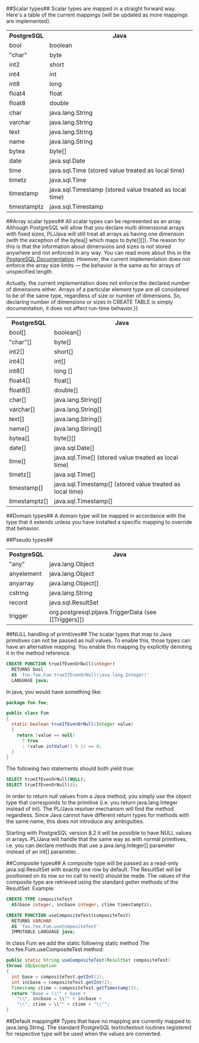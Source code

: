 ##Scalar types##
Scalar types are mapped in a straight forward way. Here's a table of the current mappings (will be updated as more mappings are implemented).
<table>
<tr><th>PostgreSQL</th><th>Java</th></tr>
<tr><td>bool</td><td>boolean</td></tr>
<tr><td>"char"</td><td>byte</td></tr>
<tr><td>int2</td><td>short</td></tr>
<tr><td>int4</td><td>int</td></tr>
<tr><td>int8</td><td>long</td></tr>
<tr><td>float4</td><td>float</td></tr>
<tr><td>float8</td><td>double</td></tr>
<tr><td>char</td><td>java.lang.String</td></tr>
<tr><td>varchar</td><td>java.lang.String</td></tr>
<tr><td>text</td><td>java.lang.String</td></tr>
<tr><td>name</td><td>java.lang.String</td></tr>
<tr><td>bytea</td><td>byte[]</td></tr>
<tr><td>date</td><td>java.sql.Date</td></tr>
<tr><td>time</td><td>java.sql.Time (stored value treated as local time)</td></tr>
<tr><td>timetz</td><td>java.sql.Time</td></tr>
<tr><td>timestamp</td><td>java.sql.Timestamp (stored value treated as local time)</td></tr>
<tr><td>timestamptz</td><td>java.sql.Timestamp</td></tr>
</table>

##Array scalar types##
All scalar types can be represented as an array. Although PostgreSQL will allow that you declare multi dimensional arrays with fixed sizes, PL/Java will still treat all arrays as having one dimension (with the exception of the bytea[] which maps to byte[][]). The reason for this is that the information about dimensions and sizes is not stored anywhere and not enforced in any way. You can read more about this in the [PostgreSQL Documentation](http://www.postgresql.org/docs/8.4/static/arrays.html).
However, the current implementation does not enforce the array size limits — the behavior is the same as for arrays of unspecified length.

Actually, the current implementation does not enforce the declared number of dimensions either. Arrays of a particular element type are all considered to be of the same type, regardless of size or number of dimensions. So, declaring number of dimensions or sizes in CREATE TABLE is simply documentation, it does not affect run-time behavior.}}
<table>
<tr><th>PostgreSQL</th><th>Java</th></tr>
<tr><td>bool[]</td><td>boolean[]</td></tr>
<tr><td>"char"[]</td><td>byte[]</td></tr>
<tr><td>int2[]</td><td>short[]</td></tr>
<tr><td>int4[]</td><td>int[]</td></tr>
<tr><td>int8[]</td><td>long []</td></tr>
<tr><td>float4[]</td><td>float[]</td></tr>
<tr><td>float8[]</td><td>double[]</td></tr>
<tr><td>char[]</td><td>java.lang.String[]</td></tr>
<tr><td>varchar[]</td><td>java.lang.String[]</td></tr>
<tr><td>text[]</td><td>java.lang.String[]</td></tr>
<tr><td>name[]</td><td>java.lang.String[]</td></tr>
<tr><td>bytea[]</td><td>byte[][]</td></tr>
<tr><td>date[]</td><td>java.sql.Date[]</td></tr>
<tr><td>time[]</td><td>java.sql.Time[] (stored value treated as local time)</td></tr>
<tr><td>timetz[]</td><td>java.sql.Time[]</td></tr>
<tr><td>timestamp[]</td><td>java.sql.Timestamp[] (stored value treated as local time)</td></tr>
<tr><td>timestamptz[]</td><td>java.sql.Timestamp[]</td></tr>
</table>

##Domain types##
A domain type will be mapped in accordance with the type that it extends unless you have installed a specific mapping to override that behavior.

##Pseudo types##
<table>
<tr><th>PostgreSQL</th><th>Java</th></tr>
<tr><td>"any"</td><td>java.lang.Object</td></tr>
<tr><td>anyelement</td><td>java.lang.Object</td></tr>
<tr><td>anyarray</td><td>java.lang.Object[]</td></tr>
<tr><td>cstring</td><td>java.lang.String</td></tr>
<tr><td>record</td><td>java.sql.ResultSet</td></tr>
<tr><td>trigger</td><td>org.postgresql.pljava.TriggerData (see [[Triggers]])</td></tr>
</table>

##NULL handling of primitives##
The scalar types that map to Java primitives can not be passed as null values. To enable this, those types can have an alternative mapping. You enable this mapping by explicitly denoting it in the method reference.
```sql
CREATE FUNCTION trueIfEvenOrNull(integer)
  RETURNS bool
  AS 'foo.fee.Fum.trueIfEvenOrNull(java.lang.Integer)'
  LANGUAGE java;
```
In java, you would have something like:
```java
package foo.fee;

public class Fum
{
  static boolean trueIfEvenOrNull(Integer value)
  {
    return (value == null)
      ? true
      : (value.intValue() % 1) == 0;
  }
}
```
The following two statements should both yield true:
```sql
SELECT trueIfEvenOrNull(NULL);
SELECT trueIfEvenOrNull(4);
```
In order to return null values from a Java method, you simply use the object type that corresponds to the primitive (i.e. you return java.lang.Integer instead of int). The PL/Java resolver mechanism will find the method regardless. Since Java cannot have different return types for methods with the same name, this does not introduce any ambiguities.

Starting with PostgreSQL version 8.2 it will be possible to have NULL values in arrays. PL/Java will handle that the same way as with normal primitives, i.e. you can declare methods that use a java.lang.Integer[] parameter instead of an int[] parameter.

##Composite types##
A composite type will be passed as a read-only java.sql.ResultSet with exactly one row by default. The ResultSet will be positioned on its row so no call to next() should be made. The values of the composite type are retrieved using the standard getter methods of the ResultSet.
Example:
```sql
CREATE TYPE compositeTest
  AS(base integer, incbase integer, ctime timestamptz);

CREATE FUNCTION useCompositeTest(compositeTest)
  RETURNS VARCHAR
  AS 'foo.fee.Fum.useCompositeTest'
  IMMUTABLE LANGUAGE java;
```
In class Fum we add the static following static method
The foo.fee.Fum.useCompositeTest method:
```java
public static String useCompositeTest(ResultSet compositeTest)
throws SQLException
{
  int base = compositeTest.getInt(1);
  int incbase = compositeTest.getInt(2);
  Timestamp ctime = compositeTest.getTimestamp(3);
  return "Base = \\"" + base +
    "\\", incbase = \\"" + incbase +
    "\\", ctime = \\"" + ctime + "\\"";
}
```

##Default mapping##
Types that have no mapping are currently mapped to java.lang.String. The standard PostgreSQL textin/textout routines registered for respective type will be used when the values are converted.
